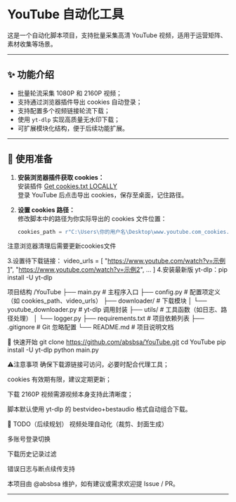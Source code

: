# YouTube 自动化工具

这是一个自动化脚本项目，支持批量采集高清 YouTube 视频，适用于运营矩阵、素材收集等场景。

---

## ✨ 功能介绍

- 批量轮流采集 1080P 和 2160P 视频；
- 支持通过浏览器插件导出 cookies 自动登录；
- 支持配置多个视频链接轮流下载；
- 使用 `yt-dlp` 实现高质量无水印下载；
- 可扩展模块化结构，便于后续功能扩展。

---

## 🧰 使用准备

1. **安装浏览器插件获取 cookies：**  
   安装插件 [Get cookies.txt LOCALLY](https://chromewebstore.google.com/detail/get-cookiestxt-locally/cclelndahbckbenkjhflpdbgdldlbecc?hl=zh-CN&utm_source=ext_sidebar)  
   登录 YouTube 后点击导出 cookies，保存至桌面，记住路径。

2. **设置 cookies 路径：**  
   修改脚本中的路径为你实际导出的 cookies 文件位置：

   ```python
   cookies_path = r"C:\Users\你的用户名\Desktop\www.youtube.com_cookies.txt"

注意浏览器清理后需要更新cookies文件

3.设置待下载链接：
video_urls = [
    "https://www.youtube.com/watch?v=示例1",
    "https://www.youtube.com/watch?v=示例2",
    ...
]
4.安装最新版 yt-dlp：pip install -U yt-dlp

项目结构
/YouTube
├── main.py                     # 主程序入口
├── config.py                   # 配置项定义（如 cookies_path、video_urls）
├── downloader/                 # 下载模块
│   └── youtube_downloader.py   # yt-dlp 调用封装
├── utils/                      # 工具函数（如日志、路径处理）
│   └── logger.py
├── requirements.txt            # 项目依赖列表
├── .gitignore                  # Git 忽略配置
└── README.md                   # 项目说明文档

🚀 快速开始
git clone https://github.com/absbsa/YouTube.git
cd YouTube
pip install -U yt-dlp
python main.py

 ⚠️注意事项
确保下载源链接可访问，必要时配合代理工具；

cookies 有效期有限，建议定期更新；

下载 2160P 视频需源视频本身支持此清晰度；

脚本默认使用 yt-dlp 的 bestvideo+bestaudio 格式自动组合下载。

📌 TODO（后续规划）
 视频处理自动化（裁剪、封面生成）

 多账号登录切换

 下载历史记录过滤

 错误日志与断点续传支持

本项目由 @absbsa 维护，如有建议或需求欢迎提 Issue / PR。

---



